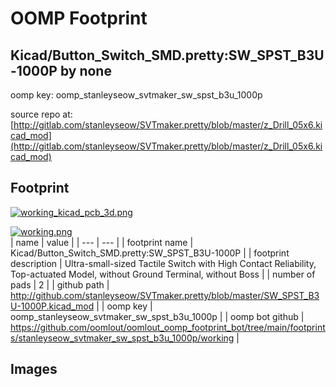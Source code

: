 # OOMP Footprint  
## Kicad/Button_Switch_SMD.pretty:SW_SPST_B3U-1000P  by none  
  
oomp key: oomp_stanleyseow_svtmaker_sw_spst_b3u_1000p  
  
source repo at: [http://gitlab.com/stanleyseow/SVTmaker.pretty/blob/master/z_Drill_05x6.kicad_mod](http://gitlab.com/stanleyseow/SVTmaker.pretty/blob/master/z_Drill_05x6.kicad_mod)  
## Footprint  
  
[![working_kicad_pcb_3d.png](working_kicad_pcb_3d_600.png)](working_kicad_pcb_3d.png)  
  
[![working.png](working_600.png)](working.png)  
| name | value | 
| --- | --- | 
| footprint name | Kicad/Button_Switch_SMD.pretty:SW_SPST_B3U-1000P | 
| footprint description | Ultra-small-sized Tactile Switch with High Contact Reliability, Top-actuated Model, without Ground Terminal, without Boss | 
| number of pads | 2 | 
| github path | http://github.com/stanleyseow/SVTmaker.pretty/blob/master/SW_SPST_B3U-1000P.kicad_mod | 
| oomp key | oomp_stanleyseow_svtmaker_sw_spst_b3u_1000p | 
| oomp bot github | https://github.com/oomlout/oomlout_oomp_footprint_bot/tree/main/footprints/stanleyseow_svtmaker_sw_spst_b3u_1000p/working | 
## Images  

